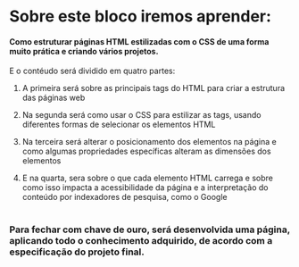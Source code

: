 # Sobre este bloco iremos aprender:

#### Como estruturar páginas HTML estilizadas com o CSS de uma forma muito prática e criando vários projetos.
E o contéudo será dividido em quatro partes:

1. A primeira será sobre as principais tags do HTML para criar a estrutura das páginas web

2. Na segunda será como usar o CSS para estilizar as tags, usando diferentes formas de selecionar os elementos HTML

3. Na terceira será alterar o posicionamento dos elementos na página e como algumas propriedades específicas alteram as dimensões dos elementos

4. E na quarta, sera sobre o que cada elemento HTML carrega e sobre como isso impacta a acessibilidade da página e a interpretação do conteúdo por indexadores de pesquisa, como o Google

#

### Para fechar com chave de ouro, será desenvolvida uma página, aplicando todo o conhecimento adquirido, de acordo com a especificação do projeto final.
